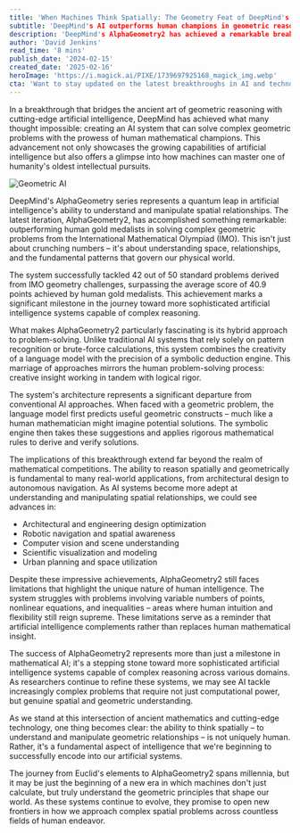 ```yaml
---
title: 'When Machines Think Spatially: The Geometry Feat of DeepMind's AI'
subtitle: 'DeepMind's AI outperforms human champions in geometric reasoning'
description: 'DeepMind's AlphaGeometry2 has achieved a remarkable breakthrough in artificial intelligence, outperforming human gold medalists in solving complex geometric problems from the International Mathematical Olympiad. This hybrid system combines language model creativity with symbolic deduction, marking a significant advancement in machine spatial reasoning.'
author: 'David Jenkins'
read_time: '8 mins'
publish_date: '2024-02-15'
created_date: '2025-02-16'
heroImage: 'https://i.magick.ai/PIXE/1739697925168_magick_img.webp'
cta: 'Want to stay updated on the latest breakthroughs in AI and technology? Follow us on LinkedIn for exclusive insights and analysis from industry experts!'
---
```


In a breakthrough that bridges the ancient art of geometric reasoning with cutting-edge artificial intelligence, DeepMind has achieved what many thought impossible: creating an AI system that can solve complex geometric problems with the prowess of human mathematical champions. This advancement not only showcases the growing capabilities of artificial intelligence but also offers a glimpse into how machines can master one of humanity's oldest intellectual pursuits.

![Geometric AI](https://i.magick.ai/PIXE/1739697925171_magick_img.webp)

DeepMind's AlphaGeometry series represents a quantum leap in artificial intelligence's ability to understand and manipulate spatial relationships. The latest iteration, AlphaGeometry2, has accomplished something remarkable: outperforming human gold medalists in solving complex geometric problems from the International Mathematical Olympiad (IMO). This isn't just about crunching numbers – it's about understanding space, relationships, and the fundamental patterns that govern our physical world.

The system successfully tackled 42 out of 50 standard problems derived from IMO geometry challenges, surpassing the average score of 40.9 points achieved by human gold medalists. This achievement marks a significant milestone in the journey toward more sophisticated artificial intelligence systems capable of complex reasoning.

What makes AlphaGeometry2 particularly fascinating is its hybrid approach to problem-solving. Unlike traditional AI systems that rely solely on pattern recognition or brute-force calculations, this system combines the creativity of a language model with the precision of a symbolic deduction engine. This marriage of approaches mirrors the human problem-solving process: creative insight working in tandem with logical rigor.

The system's architecture represents a significant departure from conventional AI approaches. When faced with a geometric problem, the language model first predicts useful geometric constructs – much like a human mathematician might imagine potential solutions. The symbolic engine then takes these suggestions and applies rigorous mathematical rules to derive and verify solutions.

The implications of this breakthrough extend far beyond the realm of mathematical competitions. The ability to reason spatially and geometrically is fundamental to many real-world applications, from architectural design to autonomous navigation. As AI systems become more adept at understanding and manipulating spatial relationships, we could see advances in:

- Architectural and engineering design optimization
- Robotic navigation and spatial awareness
- Computer vision and scene understanding
- Scientific visualization and modeling
- Urban planning and space utilization

Despite these impressive achievements, AlphaGeometry2 still faces limitations that highlight the unique nature of human intelligence. The system struggles with problems involving variable numbers of points, nonlinear equations, and inequalities – areas where human intuition and flexibility still reign supreme. These limitations serve as a reminder that artificial intelligence complements rather than replaces human mathematical insight.

The success of AlphaGeometry2 represents more than just a milestone in mathematical AI; it's a stepping stone toward more sophisticated artificial intelligence systems capable of complex reasoning across various domains. As researchers continue to refine these systems, we may see AI tackle increasingly complex problems that require not just computational power, but genuine spatial and geometric understanding.

As we stand at this intersection of ancient mathematics and cutting-edge technology, one thing becomes clear: the ability to think spatially – to understand and manipulate geometric relationships – is not uniquely human. Rather, it's a fundamental aspect of intelligence that we're beginning to successfully encode into our artificial systems.

The journey from Euclid's elements to AlphaGeometry2 spans millennia, but it may be just the beginning of a new era in which machines don't just calculate, but truly understand the geometric principles that shape our world. As these systems continue to evolve, they promise to open new frontiers in how we approach complex spatial problems across countless fields of human endeavor.